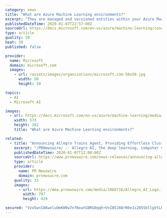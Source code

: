 ```yaml
---
category: news
title: "What are Azure Machine Learning environments?"
excerpt: "They are managed and versioned entities within your Azure Machine Learning workspace that enable reproducible, auditable, and portable machine learning workflows across different compute targets. You can use an environment object on your local compute to ..."
publishedDateTime: 2020-01-07T22:57:00Z
sourceUrl: https://docs.microsoft.com/en-us/azure/machine-learning/concept-environments
type: article
quality: 39
heat: 39
published: false

provider:
  name: Microsoft
  domain: microsoft.com
  images:
    - url: /assets/images/organizations/microsoft.com-50x50.jpg
      width: 50
      height: 50

topics:
  - AI
  - Microsoft AI

images:
  - url: https://docs.microsoft.com/en-us/azure/machine-learning/media/concept-environments/ml-environment.png
    width: 573
    height: 282
    title: "What are Azure Machine Learning environments?"

related:
  - title: "Announcing Allegro Trains Agent, Providing Effortless Cluster Management for Machine and Deep Learning Experiments"
    excerpt: "/PRNewswire/ -- Allegro AI, the deep learning, computer vision open-source company, officially welcomes Allegro Trains Agent to the Allegro Trains"
    publishedDateTime: 2020-01-07T12:00:00Z
    sourceUrl: https://www.prnewswire.com/news-releases/announcing-allegro-trains-agent-providing-effortless-cluster-management-for-machine-and-deep-learning-experiments-300982514.html
    type: article
    provider:
      name: PR Newswire
      domain: prnewswire.com
    quality: 32
    images:
      - url: https://mma.prnewswire.com/media/1060716/Allegro_AI_Logo.jpg?p=facebook
        width: 797
        height: 419

secured: "Vzo5wnIAKweluOmKW9w7nfNxwtG8RG0qqh+VnI85J88rN9e3i205SbllgVtLRL1onOiYAXDpBpLDdj6zwVxJVs+bgXQr+eLUpfzQsYwxiTSgKoDIhpCGusHQX+OI0h5ZdfqeDCNEkcYqQwK0MtnC4pPoQ9dEPvA+S3DJg9+muQ+QH4ExgC3InmebigK6ldV0JuRmfXCYbGLNDawBFeDat55gR1UbaMtSEreCuTLBrBeMcAX5jvMaFnzh/d6qqsr9BZY/Us5yManLsnaIixtY3H6i6NcHhQi1+Hk2uLT6Gqc=;1q07RLU8JgON4Jb8XQpy0Q=="
---
```


